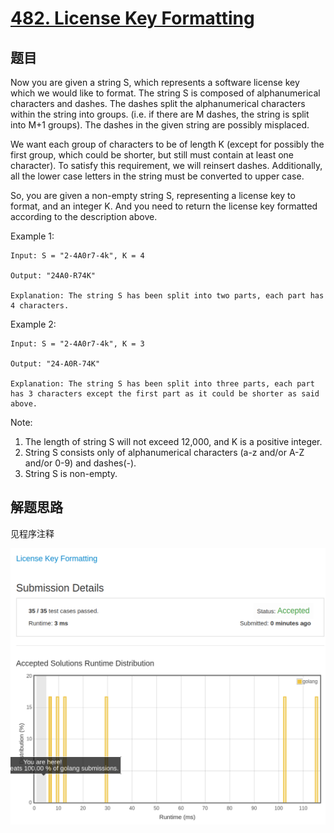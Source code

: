 # [482. License Key Formatting](https://leetcode.com/problems/license-key-formatting/)

## 题目

Now you are given a string S, which represents a software license key which we would like to format. The string S is composed of alphanumerical characters and dashes. The dashes split the alphanumerical characters within the string into groups. (i.e. if there are M dashes, the string is split into M+1 groups). The dashes in the given string are possibly misplaced.

We want each group of characters to be of length K (except for possibly the first group, which could be shorter, but still must contain at least one character). To satisfy this requirement, we will reinsert dashes. Additionally, all the lower case letters in the string must be converted to upper case.

So, you are given a non-empty string S, representing a license key to format, and an integer K. And you need to return the license key formatted according to the description above.

Example 1:

```text
Input: S = "2-4A0r7-4k", K = 4

Output: "24A0-R74K"

Explanation: The string S has been split into two parts, each part has 4 characters.
```

Example 2:

```text
Input: S = "2-4A0r7-4k", K = 3

Output: "24-A0R-74K"

Explanation: The string S has been split into three parts, each part has 3 characters except the first part as it could be shorter as said above.
```

Note:

1. The length of string S will not exceed 12,000, and K is a positive integer.
1. String S consists only of alphanumerical characters (a-z and/or A-Z and/or 0-9) and dashes(-).
1. String S is non-empty.

## 解题思路

见程序注释

![100](482.100.png)
